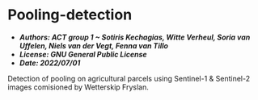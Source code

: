 # Pooling-detection
- ***Authors: ACT group 1 ~ Sotiris Kechagias, Witte Verheul, Soria van Uffelen, Niels van der Vegt, Fenna van Tillo***
- ***License: GNU General Public License***
- ***Date: 2022/07/01***


Detection of pooling on agricultural parcels using Sentinel-1 & Sentinel-2 images comisioned by Wetterskip Fryslan.
